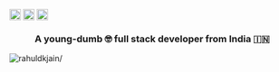 <a href=https://twitter.com/anirudhbagri target="blank"><img align="center" src=https://cdn.jsdelivr.net/npm/simple-icons@3.0.1/icons/twitter.svg alt="anirudhbagri" height="20" width="20" /></a>
<a href=https://linkedin.com/in/anirudhbagri target="blank"><img align="center" src=https://cdn.jsdelivr.net/npm/simple-icons@3.0.1/icons/linkedin.svg alt="anirudhbagri" height="20" width="20" /></a>
<a href=https://fb.com/anirudhbagri target="blank"><img align="center" src=https://cdn.jsdelivr.net/npm/simple-icons@3.0.1/icons/facebook.svg alt="anirudhbagri" height="20" width="20" /></a></p>

<h3 align="center">A young-dumb 🤓 full stack developer from India 🇮🇳</h3>
<p align="left"> <img src=https://komarev.com/ghpvc/?username=anirudhbagri alt=rahuldkjain/> </p>
